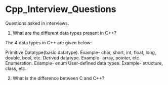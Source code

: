 # Cpp_Interview_Questions
Questions asked in interviews.

1. What are the different data types present in C++?

The 4 data types in C++ are given below:

Primitive Datatype(basic datatype). Example- char, short, int, float, long, double, bool, etc.
Derived datatype. Example- array, pointer, etc.
Enumeration. Example- enum
User-defined data types. Example- structure, class, etc.

2. What is the difference between C and C++?
